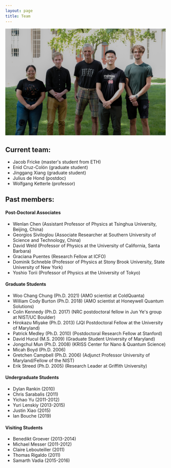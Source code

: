 ```yaml
---
layout: page
title: Team
---
```


![](/assets/img/bec4-team-on-lawn.jpg)

## Current team:
- Jacob Fricke (master's student from ETH)
- Enid Cruz-Colón (graduate student)
- Jinggang Xiang (graduate student)
- Julius de Hond (postdoc)
- Wolfgang Ketterle (professor)

## Past members:
#### Post-Doctoral Associates

- Wenlan Chen (Assistant Professor of Physics at Tsinghua University, Beijing, China)
- Georgios Siviloglou (Associate Researcher at Southern University of Science and Technology, China)
- David Weld (Professor of Physics at the University of California, Santa Barbara)
- Graciana Puentes (Research Fellow at ICFO)
- Dominik Schneble (Professor of Physics at Stony Brook University, State University of New York)
- Yoshio Torii (Professor of Physics at the University of Tokyo)

#### Graduate Students

- Woo Chang Chung (Ph.D. 2021) (AMO scientist at ColdQuanta)
- William Cody Burton (Ph.D. 2018) (AMO scientist at Honeywell Quantum Solutions)
- Colin Kennedy (Ph.D. 2017) (NRC postdoctoral fellow in Jun Ye's group at NIST/UC Boulder)
- Hirokazu Miyake (Ph.D. 2013) (JQI Postdoctoral Fellow at the University of Maryland)
- Patrick Medley (Ph.D. 2010) (Postdoctoral Research Fellow at Stanford)
- David Hucul (M.S. 2009) (Graduate Student University of Maryland)
- Jongchul Mun (Ph.D. 2008) (KRISS Center for Nano & Quantum Science)
- Micah Boyd (Ph.D. 2006)
- Gretchen Campbell (Ph.D. 2006) (Adjunct Professor University of Maryland/Fellow of the NIST)
- Erik Streed (Ph.D. 2005) (Research Leader at Griffith University)

#### Undergraduate Students

- Dylan Rankin (2010)
- Chris Sarabalis (2011)
- Yichao Yu (2011-2012)
- Yuri Lenskiy (2013-2015)
- Justin Xiao (2015)
- Ian Bouche (2019)

#### Visiting Students

- Benedikt Groever (2013-2014)
- Michael Messer (2011-2012)
- Claire Lebouteiller (2011)
- Thomas Rigaldo (2011)
- Samarth Vadia (2015-2016)

